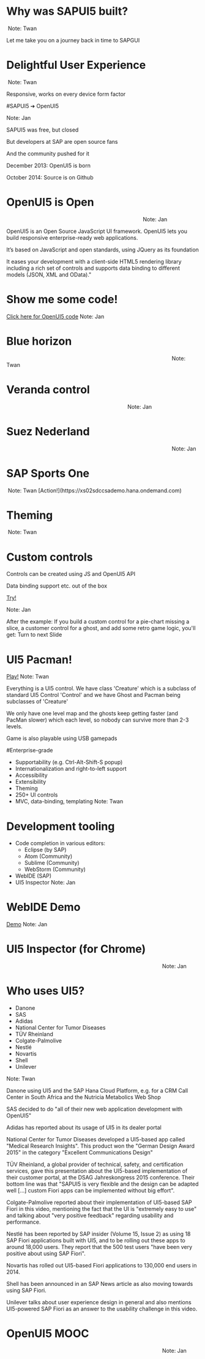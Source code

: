 # Why was SAPUI5 built?
<img data-src="images/sapgui2.png">
<!-- .slide: data-state="darker5" data-background="images/bg-retro.jpg" -->
Note: Twan

Let me take you on a journey back in time to SAPGUI



# Delightful User Experience
<img data-src="images/responsive.png">
<!-- .slide: data-state="darker7" data-background="images/bg-mobile.jpg" -->
Note: Twan

Responsive, works on every device form factor



#SAPUI5 ➔ OpenUI5
<img data-src="images/openui5-p.jpg" width="65%">
<!-- .slide: data-state="darker7" data-background="images/bg-openui5.jpg" -->
Note: Jan

SAPUI5 was free, but closed

But developers at SAP are open source fans

And the community pushed for it

December 2013: OpenUI5 is born

October 2014: Source is on Github



# OpenUI5 is Open
<img data-src="images/ui5-stack.png" width="70%">
<!-- .slide: data-state="darker3" data-background="images/bg-open.jpg" -->
Note: Jan

OpenUI5 is an Open Source JavaScript UI framework. OpenUI5 lets you build responsive enterprise-ready web applications.

It’s based on JavaScript and open standards, using JQuery as its foundation

It eases your development with a client-side HTML5 rendering library including a rich set of controls and supports data binding to different models (JSON, XML and OData)."



# Show me some code!
[Click here for OpenUI5 code](http://jsbin.com/pajajot/1/edit?html,output)
Note: Jan
<!-- .slide: data-state="darker7" data-background="images/bg-code.jpg" -->



# Blue horizon
<img data-src="images/sample-bluehorizon.png" width="85%">
Note: Twan
<!-- .slide: data-state="darker7" data-background="images/bg-bluehorizon.jpg" -->



# Veranda control
<img data-src="images/veranda-control.gif" width="62%">
Note: Jan
<!-- .slide: data-state="darker5" data-background="images/bg-veranda.jpg" -->



# Suez Nederland
<img data-src="images/sample-suez.png" width="85%">
Note: Jan
<!-- .slide: data-state="darker7" data-background="images/bg-suez.jpg" -->



# SAP Sports One
<img data-src="images/sample-sportsone.png">
Note: Twan
<!-- .slide: data-state="darker8" data-background="images/bg-sportsone.jpg" -->
[Action!](https://xs02sdccsademo.hana.ondemand.com)



# Theming
<img data-src="images/sample-theming.png">
Note: Twan
<!-- .slide: data-state="darker7" data-background="images/bg-theming.jpg" -->



# Custom controls
Controls can be created using JS and OpenUI5 API

Data binding support etc. out of the box

[Try!](http://output.jsbin.com/vukara/5)
<!-- .slide: data-state="darker3" data-background="images/bg-customcontrols.jpg" -->
Note: Jan

After the example: If you build a custom control for a pie-chart missing a slice, a customer control for a ghost, and add some retro game logic, you'll get: Turn to next Slide



# UI5 Pacman!
<img data-src="images/sample-pacman.png" width="50%"><br/>
[Play!](https://pacmanp873115trial.hanatrial.ondemand.com/pacman)
Note: Twan

Everything is a UI5 control. We have class 'Creature' which is a subclass of standard UI5 Control 'Control' and we have Ghost and Pacman being subclasses of 'Creature'

We only have one level map and the ghosts keep getting faster (and PacMan slower) which each level, so nobody can survive more than 2-3 levels.

Game is also playable using USB gamepads



#Enterprise-grade
* Supportability (e.g. Ctrl-Alt-Shift-S popup)
* Internationalization and right-to-left support
* Accessibility
* Extensibility
* Theming
* 250+ UI controls
* MVC, data-binding, templating
Note: Twan
<!-- .slide: data-state="darker5" data-background="images/bg-enterprise.jpg" -->



# Development tooling
* Code completion in various editors:
  * Eclipse (by SAP)
  * Atom (Community)
  * Sublime (Community)
  * WebStorm (Community)
* WebIDE (SAP)
* UI5 Inspector
Note: Jan
<!-- .slide: data-state="darker3" data-background="images/bg-tooling.jpg" -->



# WebIDE Demo
<img data-src="images/webide2.png" width="85%"><br/>
[Demo](https://webide-p508741trial.dispatcher.hanatrial.ondemand.com/?hc_reset)
Note: Jan
<!-- .slide: data-state="darker5" data-background="images/bg-webide.jpg" -->



# UI5 Inspector (for Chrome)
<img data-src="images/ui5-inspector.png" width="80%">
Note: Jan
<!-- .slide: data-state="darker2" data-background="images/bg-debugging.png" -->



# Who uses UI5?
* Danone
* SAS
* Adidas
* National Center for Tumor Diseases
* TÜV Rheinland
* Colgate-Palmolive
* Nestlé
* Novartis
* Shell
* Unilever

Note: Twan

Danone using UI5 and the SAP Hana Cloud Platform, e.g. for a CRM Call Center in South Africa and the Nutricia Metabolics Web Shop

SAS decided to do "all of their new web application development with OpenUI5"

Adidas has reported about its usage of UI5 in its dealer portal

National Center for Tumor Diseases developed a UI5-based app called "Medical Research Insights". This product won the "German Design Award 2015" in the category "Excellent Communications Design"

TÜV Rheinland, a global provider of technical, safety, and certification services, gave this presentation about the UI5-based implementation of their customer portal, at the DSAG Jahreskongress 2015 conference. Their bottom line was that "SAPUI5 is very flexible and the design can be adapted well [...] custom Fiori apps can be implemented without big effort".

Colgate-Palmolive reported about their implementation of UI5-based SAP Fiori in this video, mentioning the fact that the UI is "extremely easy to use" and talking about "very positive feedback" regarding usability and performance.

Nestlé has been reported by SAP insider (Volume 15, Issue 2) as using 18 SAP Fiori applications built with UI5, and to be rolling out these apps to around 18,000 users. They report that the 500 test users "have been very positive about using SAP Fiori".

Novartis has rolled out UI5-based Fiori applications to 130,000 end users in 2014.

Shell has been announced in an SAP News article as also moving towards using SAP Fiori.

Unilever talks about user experience design in general and also mentions UI5-powered SAP Fiori as an answer to the usability challenge in this video.
<!-- .slide: data-state="darker5" data-background="images/bg-unilever.jpg" -->



# OpenUI5 MOOC
<img data-src="images/opensap.png" width="80%">
Note: Jan
<!-- .slide: data-state="darker2" data-background="images/bg-opensap.png" -->
